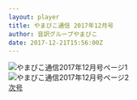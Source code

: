 ```yaml
---
layout: player
title: やまびこ通信 2017年12月号
author: 音訳グループやまびこ
date: 2017-12-21T15:56:00Z
---
```

<script type="text/javascript">
//<![CDATA[
$(document).ready(function(){

	new jPlayerPlaylist({
		jPlayer: "#jquery_jplayer_1",
		cssSelectorAncestor: "#jp_container_1"
	}, [
		{
			title:"やまびこ通信2017年12月号",
			mp3:"./media/tusin201712/sound0001.mp3",
			oga:"./media/tusin201712/sound0001.ogg"
		},
		{
			title:"〈11月活動報告〉",
			mp3:"./media/tusin201712/sound0002.mp3",
			oga:"./media/tusin201712/sound0002.ogg"
		},
		{
			title:"〈12月活動予定〉",
			mp3:"./media/tusin201712/sound0003.mp3",
			oga:"./media/tusin201712/sound0003.ogg"
		},
		{
			title:"〈録音図書作成〉",
			mp3:"./media/tusin201712/sound0004.mp3",
			oga:"./media/tusin201712/sound0004.ogg"
		},
		{
			title:"〈対面音訳〉",
			mp3:"./media/tusin201712/sound0005.mp3",
			oga:"./media/tusin201712/sound0005.ogg"
		},
		{
			title:"新入会員から",
			mp3:"./media/tusin201712/sound0006.mp3",
			oga:"./media/tusin201712/sound0006.ogg"
		},
		{
			title:"〈十条台句会〉",
			mp3:"./media/tusin201712/sound0007.mp3",
			oga:"./media/tusin201712/sound0007.ogg"
		},
		{
			title:"Let's try!!",
			mp3:"./media/tusin201712/sound0008.mp3",
			oga:"./media/tusin201712/sound0008.ogg"
		},
		{
			title:"終わり",
			mp3:"./media/tusin201712/sound0009.mp3",
			oga:"./media/tusin201712/sound0009.ogg"
		}
	], {
		playlistOptions: {
 		   autoPlay: true
    		},
		swfPath: "./jPlayer-2.9.2/dist/jplayer",
		supplied: "oga, mp3",
		wmode: "window",
		useStateClassSkin: true,
		autoBlur: false,
		smoothPlayBar: true,
		keyEnabled: true
	});
$("#jquery_jplayer_1").jPlayer("volume", 1);
});
//]]>
</script>
<div>
<img src="media/tusin201712-1.png" alt="やまびこ通信2017年12月号ページ1" srcset="media/tusin201712-1.svg" />
</div>
<div>
<img src="media/tusin201712-2.png" alt="やまびこ通信2017年12月号ページ2" srcset="media/tusin201712-2.svg" />
</div>
<div class="nav">
<span class="pglink"><a href="tusin201801.html">次号</a></span>
</div>
